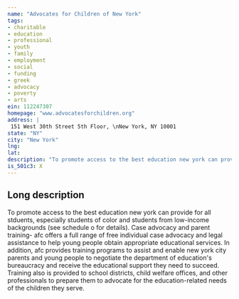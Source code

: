 ```yaml
---
name: "Advocates for Children of New York"
tags:
- charitable
- education
- professional
- youth
- family
- employment
- social
- funding
- greek
- advocacy
- poverty
- arts
ein: 112247307
homepage: "www.advocatesforchildren.org"
address: |
 151 West 30th Street 5th Floor, \nNew York, NY 10001
state: "NY"
city: "New York"
lng: 
lat: 
description: "To promote access to the best education new york can provide for all students, especially students of color and students from low-income backgrounds"
is_501c3: X
---
```


## Long description

To promote access to the best education new york can provide for all stduents, especially students of color and students from low-income backgrounds (see schedule o for details). Case advocacy and parent training- afc offers a full range of free individual case advocacy and legal assistance to help young people obtain appropriate educational services. In addition, afc provides training programs to assist and enable new york city parents and young people to negotiate the department of education's bureaucracy and receive the educational support they need to succeed. Training also is provided to school districts, child welfare offices, and other professionals to prepare them to advocate for the education-related needs of the children they serve. 

